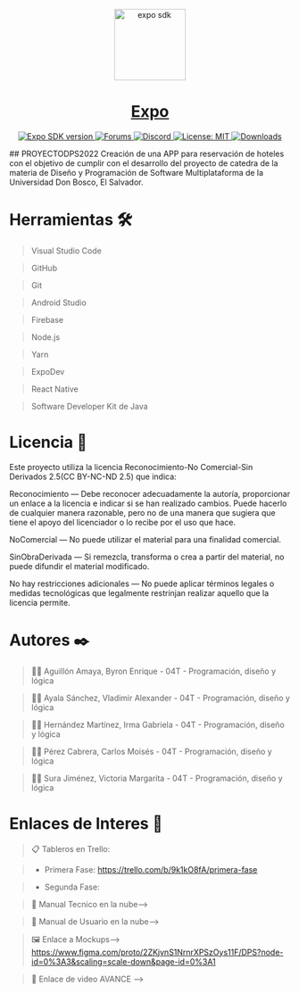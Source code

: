 <!-- Banner Image -->

<p align="center">
  <a href="https://expo.dev/">
    <img alt="expo sdk" height="128" src="./.github/resources/banner.png">
    <h1 align="center">Expo</h1>
  </a>
</p>

<p align="center">
   <a aria-label="SDK version" href="https://www.npmjs.com/package/expo" target="_blank">
    <img alt="Expo SDK version" src="https://img.shields.io/npm/v/expo.svg?style=flat-square&label=SDK&labelColor=000000&color=4630EB" />
  </a>
  <a aria-label="Join our forums" href="https://forums.expo.dev" target="_blank">
    <img alt="Forums" src="https://img.shields.io/badge/Ask%20Questions%20-blue.svg?style=flat-square&logo=discourse&logoWidth=15&labelColor=000000&color=4630EB" />
  </a>
  <a aria-label="Join our Discord" href="https://chat.expo.dev" target="_blank">
    <img alt="Discord" src="https://img.shields.io/discord/695411232856997968.svg?style=flat-square&labelColor=000000&color=4630EB&logo=discord&logoColor=FFFFFF&label=" />
  </a>
  <a aria-label="Expo is free to use" href="https://github.com/expo/expo/blob/main/LICENSE" target="_blank">
    <img alt="License: MIT" src="https://img.shields.io/badge/License-MIT-success.svg?style=flat-square&color=33CC12" target="_blank" />
  </a>
  <a aria-label="expo downloads" href="http://www.npmtrends.com/expo" target="_blank">
    <img alt="Downloads" src="https://img.shields.io/npm/dm/expo.svg?style=flat-square&labelColor=gray&color=33CC12&label=Downloads" />
  </a>
</p>
## PROYECTODPS2022
Creación de una APP para reservación de hoteles con el objetivo de cumplir con el desarrollo del proyecto de catedra de la materia de Diseño y Programación de Software Multiplataforma de la Universidad Don Bosco, El Salvador. 

# Herramientas 🛠️
>Visual Studio Code

>GitHub

>Git

>Android Studio

>Firebase

>Node.js

>Yarn

>ExpoDev

>React Native

>Software Developer Kit de Java

# Licencia 📄
Este proyecto utiliza la licencia Reconocimiento-No Comercial-Sin Derivados 2.5(CC BY-NC-ND 2.5) que indica:

Reconocimiento — Debe reconocer adecuadamente la autoría, proporcionar un enlace a la licencia e indicar si se han realizado cambios. Puede hacerlo de cualquier manera razonable, pero no de una manera que sugiera que tiene el apoyo del licenciador o lo recibe por el uso que hace.

NoComercial — No puede utilizar el material para una finalidad comercial.

SinObraDerivada — Si remezcla, transforma o crea a partir del material, no puede difundir el material modificado.

No hay restricciones adicionales — No puede aplicar términos legales o medidas tecnológicas que legalmente restrinjan realizar aquello que la licencia permite.

# Autores ✒️
> 👨🏻 Aguillón Amaya, Byron Enrique     -  04T  -  Programación, diseño y lógica

> 👨🏻 Ayala Sánchez, Vladimir Alexander -  04T  -  Programación, diseño y lógica

> 👩🏻 Hernández Martínez, Irma Gabriela -  04T  -  Programación, diseño y lógica

> 👨🏻 Pérez Cabrera, Carlos Moisés      -  04T  -  Programación, diseño y lógica

> 👩🏻 Sura Jiménez, Victoria Margarita  -  04T  -  Programación, diseño y lógica


# Enlaces de Interes 👀
> 📋 Tableros en Trello:

> * Primera Fase: https://trello.com/b/9k1kO8fA/primera-fase

> * Segunda Fase:

> 📖 Manual Tecnico en la nube-->

> 📖 Manual de Usuario en la nube-->

> 🖼 Enlace a Mockups--> https://www.figma.com/proto/2ZKjvnS1NrnrXPSzOys11F/DPS?node-id=0%3A3&scaling=scale-down&page-id=0%3A1

> 🎥 Enlace de video AVANCE -->

